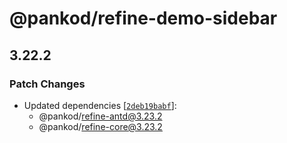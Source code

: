 # @pankod/refine-demo-sidebar

## 3.22.2

### Patch Changes

-   Updated dependencies [[`2deb19babf`](https://github.com/pankod/refine/commit/2deb19babfc6db5b00b111ec29aa5ece4c371bbc)]:
    -   @pankod/refine-antd@3.23.2
    -   @pankod/refine-core@3.23.2
